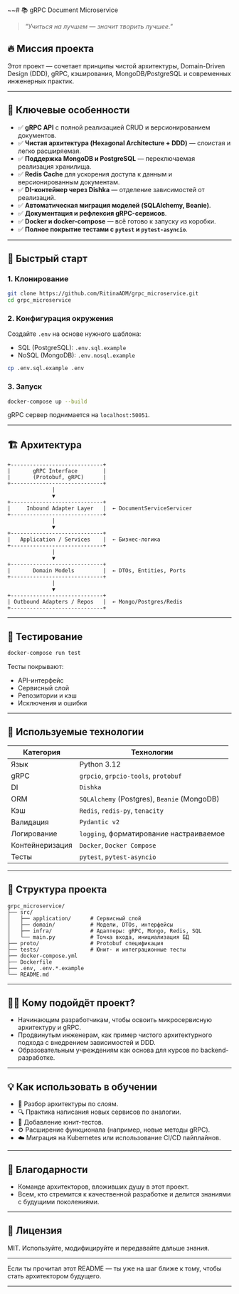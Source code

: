 
~~# 📚 gRPC Document Microservice

> *"Учиться на лучшем — значит творить лучшее."*

## 🔥 Миссия проекта

Этот проект — сочетает принципы чистой архитектуры, Domain-Driven Design (DDD), gRPC, кэширования, MongoDB/PostgreSQL и современных инженерных практик.

---

## 🧠 Ключевые особенности

* ✅ **gRPC API** с полной реализацией CRUD и версионированием документов.
* ✅ **Чистая архитектура (Hexagonal Architecture + DDD)** — слоистая и легко расширяемая.
* ✅ **Поддержка MongoDB и PostgreSQL** — переключаемая реализация хранилища.
* ✅ **Redis Cache** для ускорения доступа к данным и версионированным документам.
* ✅ **DI-контейнер через Dishka** — отделение зависимостей от реализаций.
* ✅ **Автоматическая миграция моделей (SQLAlchemy, Beanie)**.
* ✅ **Документация и рефлексия gRPC-сервисов**.
* ✅ **Docker и docker-compose** — всё готово к запуску из коробки.
* ✅ **Полное покрытие тестами с `pytest` и `pytest-asyncio`**.

---

## 🚀 Быстрый старт

### 1. Клонирование

```bash
git clone https://github.com/RitinaADM/grpc_microservice.git
cd grpc_microservice
```

### 2. Конфигурация окружения

Создайте `.env` на основе нужного шаблона:

* SQL (PostgreSQL): `.env.sql.example`
* NoSQL (MongoDB): `.env.nosql.example`

```bash
cp .env.sql.example .env
```

### 3. Запуск

```bash
docker-compose up --build
```

gRPC сервер поднимается на `localhost:50051`.

---

## 🏗️ Архитектура

```text
+-----------------------------+
|       gRPC Interface        |
|       (Protobuf, gRPC)      |
+-----------------------------+
              |
              ▼
+-----------------------------+
|     Inbound Adapter Layer   |  ← DocumentServiceServicer
+-----------------------------+
              |
              ▼
+-----------------------------+
|   Application / Services    |  ← Бизнес-логика
+-----------------------------+
              |
              ▼
+-----------------------------+
|       Domain Models         |  ← DTOs, Entities, Ports
+-----------------------------+
              |
              ▼
+-----------------------------+
| Outbound Adapters / Repos   |  ← Mongo/Postgres/Redis
+-----------------------------+
```

---

## 🧪 Тестирование

```bash
docker-compose run test
```

Тесты покрывают:

* API-интерфейс
* Сервисный слой
* Репозитории и кэш
* Исключения и ошибки

---

## 🧰 Используемые технологии

| Категория       | Технологии                                  |
| --------------- | ------------------------------------------- |
| Язык            | Python 3.12                                 |
| gRPC            | `grpcio`, `grpcio-tools`, `protobuf`        |
| DI              | `Dishka`                                    |
| ORM             | `SQLAlchemy` (Postgres), `Beanie` (MongoDB) |
| Кэш             | `Redis`, `redis-py`, `tenacity`             |
| Валидация       | `Pydantic v2`                               |
| Логирование     | `logging`, форматирование настраиваемое     |
| Контейнеризация | `Docker`, `Docker Compose`                  |
| Тесты           | `pytest`, `pytest-asyncio`                  |

---

## 📁 Структура проекта

```text
grpc_microservice/
├── src/
│   ├── application/      # Сервисный слой
│   ├── domain/           # Модели, DTOs, интерфейсы
│   ├── infra/            # Адаптеры: gRPC, Mongo, Redis, SQL
│   └── main.py           # Точка входа, инициализация БД
├── proto/                # Protobuf спецификация
├── tests/                # Юнит- и интеграционные тесты
├── docker-compose.yml
├── Dockerfile
├── .env, .env.*.example
└── README.md
```

---

## 🧑‍🎓 Кому подойдёт проект?

* Начинающим разработчикам, чтобы освоить микросервисную архитектуру и gRPC.
* Продвинутым инженерам, как пример чистого архитектурного подхода с внедрением зависимостей и DDD.
* Образовательным учреждениям как основа для курсов по backend-разработке.

---

## 💡 Как использовать в обучении

* 📖 Разбор архитектуры по слоям.
* 🔍 Практика написания новых сервисов по аналогии.
* 🧪 Добавление юнит-тестов.
* ⚙️ Расширение функционала (например, новые методы gRPC).
* ☁️ Миграция на Kubernetes или использование CI/CD пайплайнов.

---

## 🙌 Благодарности

* Команде архитекторов, вложивших душу в этот проект.
* Всем, кто стремится к качественной разработке и делится знаниями с будущими поколениями.

---

## 📝 Лицензия

MIT. Используйте, модифицируйте и передавайте дальше знания.

---

Если ты прочитал этот README — ты уже на шаг ближе к тому, чтобы стать архитектором будущего.

---
